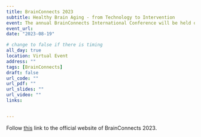 ```yaml
---
title: BrainConnects 2023
subtitle: Healthy Brain Aging - from Technology to Intervention
event: The annual BrainConnects International Conference will be held on 19 August 2023. Abstracts based on topics including (but not limited to) Brain-Computer Interface, Neural Imaging, AI applications in aging neuroscience, molecular and cellular pathology of aging disorders and treatments for aging , are currently being accepted. Deadline for submission is **1st July 2023**. 
event_url:
date: "2023-08-19"

# change to false if there is timing
all_day: true
location: Virtual Event
address: ""
tags: [BrainConnects]
draft: false
url_code: ""
url_pdf: ""
url_slides: ""
url_video: ""
links:


---
```


Follow [this](https://www.brainconnects2023.com/) link to the official website of BrainConnects 2023.
